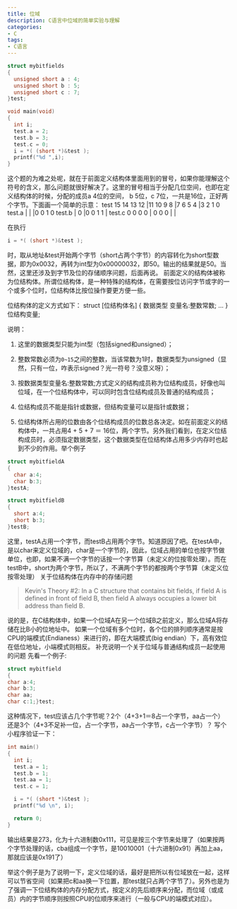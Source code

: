 ```yaml
---
title: 位域
description: C语言中位域的简单实验与理解
categories:
- C
tags:
- C语言
---
```



```c
struct mybitfields
{
  unsigned short a : 4;
  unsigned short b : 5;
  unsigned short c : 7;
}test;

void main(void) 
{
  int i;
  test.a = 2;
  test.b = 3;
  test.c = 0;
  i = *( (short *)&test );
  printf("%d ",i);
}
```

这个题的为难之处呢，就在于前面定义结构体里面用到的冒号，如果你能理解这个符号的含义，那么问题就很好解决了。这里的冒号相当于分配几位空间，也即在定义结构体的时候，分配的成员a 4位的空间， b 5位，c 7位，一共是16位，正好两个字节。下面画一个简单的示意：
test    15 14 13 12 |11 10 9 8 |7 6 5 4 |3 2 1 0
test.a              |          |        |0 0 1 0
test.b              |        0 |0 0 1 1 |
test.c   0  0  0  0 | 0  0 0   |        |

在执行
```c
i = *( (short *)&test );
```
时，取从地址&test开始两个字节（short占两个字节）的内容转化为short型数据，即为0x0032，再转为int型为0x00000032，即50。输出的结果就是50。当然，这里还涉及到字节及位的存储顺序问题，后面再说。
前面定义的结构体被称为位结构体。所谓位结构体，是一种特殊的结构体，在需要按位访问字节或字的一个或多个位时，位结构体比按位操作要更方便一些。

位结构体的定义方式如下：
struct [位结构体名] 
{
  数据类型 变量名:整数常数;
  ...
}位结构变量;

说明：
1. 这里的数据类型只能为int型（包括signed和unsigned）；

2. 整数常数必须为`0~15`之间的整数，当该常数为1时，数据类型为unsigned（显然，只有一位，咋表示signed？光一符号？没意义呀）；

3. 按数据类型变量名:整数常数;方式定义的结构成员称为位结构成员，好像也叫位域，在一个位结构体中，可以同时包含位结构成员及普通的结构成员；

4. 位结构成员不能是指针或数据，但结构变量可以是指针或数据；

5. 位结构体所占用的位数由各个位结构成员的位数总各决定。如在前面定义的结构体中，一共占用4 + 5 + 7 ＝ 16位，两个字节。另外我们看到，在定义位结构成员时，必须指定数据类型，这个数据类型在位结构体占用多少内存时也起到不少的作用。举个例子

```c
struct mybitfieldA
{
  char a:4;
  char b:3;
}testA;

struct mybitfieldB
{
  short a:4;
  short b:3;
}testB;
```

这里，testA占用一个字节，而testB占用两个字节。知道原因了吧。在testA中，是以char来定义位域的，char是一个字节的，因此，位域占用的单位也按字节做单位，也即，如果不满一个字节的话按一个字节算（未定义的位按零处理）。而在testB中，short为两个字节，所以了，不满两个字节的都按两个字节算（未定义位按零处理）
关于位结构体在内存中的存储问题
> Kevin's Theory #2: In a C structure that contains bit fields, if field A is defined in front of field B, then field A always occupies a lower bit address than field B. 

说的是，在C结构体中，如果一个位域A在另一个位域B之前定义，那么位域A将存储在比B小的位地址中。
如果一个位域有多个位时，各个位的排列顺序通常是按CPU的端模式(Endianess）来进行的，即在大端模式(big endian）下，高有效位在低位地址，小端模式则相反。
补充说明一个关于位域与普通结构成员一起使用的问题
先看一个例子:
```c
struct mybitfield
{
char a:4;
char b:3;
char aa;
char c:1;}test;
```

这种情况下，test应该占几个字节呢？2个（4+3+1＝8占一个字节，aa占一个）还是3个（4+3不足补一位，占一个字节，aa占一个字节，c占一个字节）？
写个小程序验证一下：
```c
int main()
{
  int i;
  test.a = 1;
  test.b = 1;
  test.aa = 1;
  test.c = 1;

  i = *( (short *)&test );
  printf("%d \n", i);

  return 0;
}
```

输出结果是273，化为十六进制数0x111，可见是按三个字节来处理了（如果按两个字节处理的话，cba组成一个字节，是10010001（十六进制0x91）再加上aa，那就应该是0x191了）

举这个例子是为了说明一下，定义位域的话，最好是把所以有位域放在一起，这样可以节省空间（如果把c和aa换一下位置，那test就只占两个字节了）。另外也是为了强调一下位结构体的内存分配方式，按定义的先后顺序来分配，而位域（或成员）内的字节顺序则按照CPU的位顺序来进行（一般与CPU的端模式对应）。
